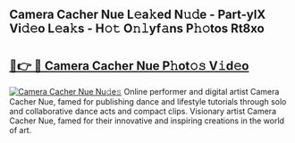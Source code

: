 ## Camera Cacher Nue L𝚎a𝚔ed N𝚞𝚍e - Part-ylX Vi𝚍𝚎o L𝚎a𝚔s - H𝚘𝚝 O𝚗𝚕yf𝚊ns P𝚑𝚘tos Rt8xo

# <h2><a href="http://kfedta3.oniu.top/?m=Camera+Cacher+Nue">🔗👉 🔴 Camera Cacher Nue P𝚑ot𝚘𝚜 V𝚒d𝚎o</a></h2>

[![Camera Cacher Nue Nu𝚍e𝚜](https://i.imgur.com/0qMVB7G.gif)](http://kfedta3.oniu.top/?m=Camera+Cacher+Nue)
Online performer and digital artist Camera Cacher Nue, famed for publishing dance and lifestyle tutorials through solo and collaborative dance acts and compact clips. Visionary artist Camera Cacher Nue, famed for their innovative and inspiring creations in the world of art.  
